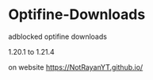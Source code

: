 # Optifine-Downloads
adblocked optifine downloads

1.20.1 to 1.21.4

on website https://NotRayanYT.github.io/
